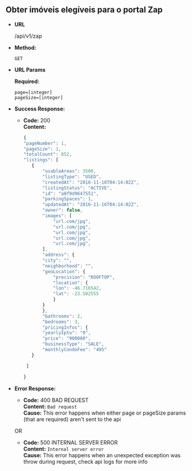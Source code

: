 ## **Obter imóveis elegíveis para o portal Zap**

- **URL**

  /api/v1/zap

- **Method:**

  `GET`

- **URL Params**

  **Required:**

  `page=[integer]`  
  `pageSize=[integer]`

- **Success Response:**

  - **Code:** 200  
    **Content:**

    ```js
    {
    "pageNumber": 1,
    "pageSize": 1,
    "totalCount": 852,
    "listings": [
       {
           "usableAreas": 3500,
           "listingType": "USED",
           "createdAt": "2016-11-16T04:14:02Z",
           "listingStatus": "ACTIVE",
           "id": "a0f9d9647551",
           "parkingSpaces": 1,
           "updatedAt": "2016-11-16T04:14:02Z",
           "owner": false,
           "images": [
               "url.com/jpg",
               "url.com/jpg",
               "url.com/jpg",
               "url.com/jpg",
               "url.com/jpg",
           ],
           "address": {
           "city": "",
           "neighborhood": "",
           "geoLocation": {
               "precision": "ROOFTOP",
               "location": {
               "lon": -46.716542,
               "lat": -23.502555
               }
           }
           },
           "bathrooms": 2,
           "bedrooms": 3,
           "pricingInfos": {
           "yearlyIptu": "0",
           "price": "900000",
           "businessType": "SALE",
           "monthlyCondoFee": "495"
       }

     ]

    }
    ```

- **Error Response:**

  - **Code:** 400 BAD REQUEST  
    **Content:** `Bad request`  
    **Cause:** This error happens when either page or pageSize params (that are required) aren't sent to the api

  OR

  - **Code:** 500 INTERNAL SERVER ERROR  
    **Content:** `Internal server error`  
    **Cause:** This error happens when an unexpected exception was throw during request, check api logs for more info
